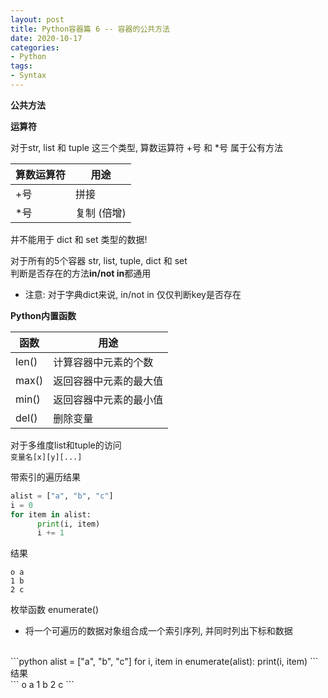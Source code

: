 ```yaml
---
layout: post
title: Python容器篇 6 -- 容器的公共方法
date: 2020-10-17
categories:
- Python
tags:
- Syntax
---
```


**公共方法**

**运算符**<br>

对于str, list 和 tuple 这三个类型, 算数运算符 +号 和 *号 属于公有方法<br>

| 算数运算符 | 用途        |
| ---------- | ----------- |
| +号        | 拼接        |
| *号        | 复制 (倍增) |

并不能用于 dict 和 set 类型的数据!<br>

对于所有的5个容器 str, list, tuple, dict 和 set<br>
判断是否存在的方法**in/not in**都通用<br>

* 注意: 对于字典dict来说, in/not in 仅仅判断key是否存在

**Python内置函数**<br>

| 函数  | 用途                   |
| ----- | ---------------------- |
| len() | 计算容器中元素的个数   |
| max() | 返回容器中元素的最大值 |
| min() | 返回容器中元素的最小值 |
| del() | 删除变量               |

对于多维度list和tuple的访问<br>
`变量名[x][y][...]`<br>

带索引的遍历结果<br>
```python
alist = ["a", "b", "c"]
i = 0
for item in alist:
      print(i, item)
      i += 1
```
结果 <br>
```
o a
1 b
2 c
```

枚举函数 enumerate()<br>

* 将一个可遍历的数据对象组合成一个索引序列, 并同时列出下标和数据
<br>
```python
alist = ["a", "b", "c"]
for i, item in enumerate(alist):
      print(i, item)
```
结果 <br>
```
o a
1 b
2 c
```
